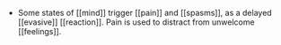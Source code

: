 - Some states of [[mind]] trigger [[pain]] and [[spasms]], as a delayed [[evasive]] [[reaction]]. Pain is used to distract from unwelcome [[feelings]].